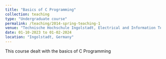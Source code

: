 ```yaml
---
title: "Basics of C Programming"
collection: teaching
type: "Undergraduate course"
permalink: /teaching/2014-spring-teaching-1
venue: "Technische Hochschule Ingolstadt, Electrical and Information Technology"
date: 01-10-2023 to 01-02-2024
location: "Ingolstadt, Germany"
---
```


This course dealt with the basics of C Programming

<!-- Heading 1
======

Heading 2
======

Heading 3
====== -->
